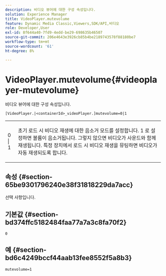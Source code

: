 ```yaml
---
description: 비디오 뷰어에 대한 구성 속성입니다.
solution: Experience Manager
title: VideoPlayer.mutevolume
feature: Dynamic Media Classic,Viewers,SDK/API,비디오
role: Developer,User
exl-id: 8f644a40-7fd9-4edd-be29-698635b46507
source-git-commit: 206e4643e3926cb85b4be2189743578f88180be7
workflow-type: tm+mt
source-wordcount: '61'
ht-degree: 8%

---
```


# VideoPlayer.mutevolume{#videoplayer-mutevolume}

비디오 뷰어에 대한 구성 속성입니다.

`[VideoPlayer.|<containerId>_videoPlayer.]mutevolume=0|1`

<table id="table_2A4F898BBF88417DB0834B7F78637F5D"> 
 <tbody> 
  <tr> 
   <td colname="col1"> <p> <span class="codeph"> 0 | 1 </span> </p> </td> 
   <td colname="col2"> <p> 초기 로드 시 비디오 재생에 대한 음소거 모드를 설정합니다. <span class="codeph"> 1 </span> 로 설정하면 볼륨이 음소거됩니다. 그렇지 않으면 비디오가 사운드와 함께 재생됩니다. 특정 장치에서 로드 시 비디오 재생을 뮤팅하면 비디오가 자동 재생되도록 합니다. </p> </td> 
  </tr> 
 </tbody> 
</table>

## 속성 {#section-65be9301796240e38f31818229da7acc}

선택 사항입니다.

## 기본값 {#section-bd374ffc5182484faa77a7a3c8fa70f2}

`0`

## 예 {#section-bd6c4249bccf44aab13fee8552f5a8b3}

`mutevolume=1`
